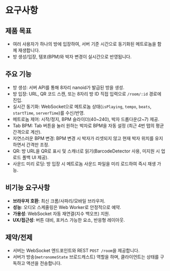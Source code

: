 # 요구사항

## 제품 목표
- 여러 사용자가 하나의 방에 입장하여, 서버 기준 시간으로 동기화된 메트로놈을 함께 재생합니다.
- 방 생성/입장, 템포(BPM)와 박자 변경이 실시간으로 반영됩니다.

## 주요 기능
- 방 생성: 서버 API를 통해 8자리 nanoid가 발급된 방을 생성.
- 방 입장: URL, QR 코드 스캔, 또는 8자리 방 ID 직접 입력으로 `/room/:id` 경로에 진입.
- 실시간 동기화: WebSocket으로 메트로놈 상태(`isPlaying`, `tempo`, `beats`, `startTime`, `serverTime`)를 수신/반영.
- 메트로놈 제어: 시작/정지, BPM 슬라이더(40~240), 박자 드롭다운(2~7) 제공.
- Tab BPM: Tab 버튼을 눌러 원하는 박자로 BPM을 자동 설정 (최근 4번 탭의 평균 간격으로 계산).
- 자연스러운 BPM 변경: BPM 변경 시 박자가 리셋되지 않고 현재 박자 위치를 유지하면서 간격만 조정.
- QR: 방 URL을 QR로 표시 및 스캐너로 읽기(BarcodeDetector 사용, 미지원 시 업로드 폴백 UI 제공).
- 사운드 미리 로딩: 방 입장 시 메트로놈 사운드 파일을 미리 로드하여 즉시 재생 가능.

## 비기능 요구사항
- **브라우저 호환**: 최신 크롬/사파리/모바일 브라우저.
- **성능**: 오디오 스케줄링은 Web Worker로 안정적으로 예약.
- **가용성**: WebSocket 자동 재연결(지수 백오프) 지원.
- **UX/접근성**: 버튼 대비, 포커스 가능한 요소, 반응형 레이아웃.

## 제약/전제
- 서버는 WebSocket 엔드포인트와 REST `POST /room`을 제공합니다.
- 서버가 방송(`metronomeState` 브로드캐스트) 역할을 하며, 클라이언트는 상태를 구독하고 액션을 전송합니다.
